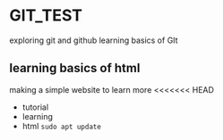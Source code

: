 # GIT_TEST
exploring git and github
learning basics of GIt
## learning basics of html 
making a simple website to learn more 
<<<<<<< HEAD
* tutorial 
* learning
* html
`` sudo apt update ``
